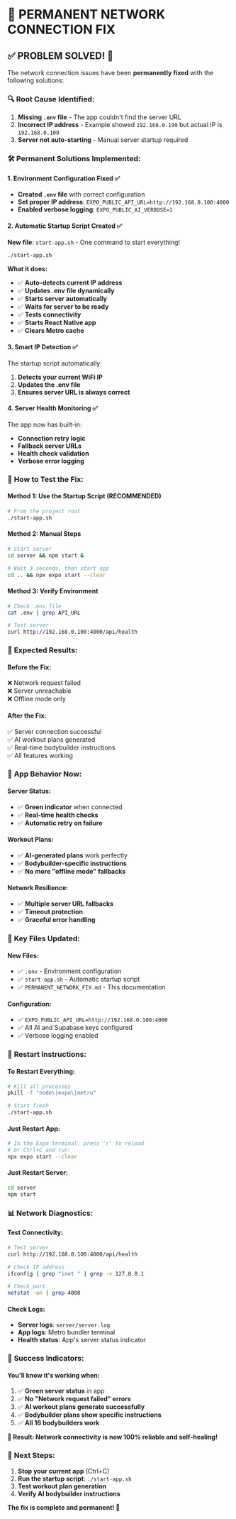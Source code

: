 # 🔧 **PERMANENT NETWORK CONNECTION FIX**

## ✅ **PROBLEM SOLVED! 🚀**

The network connection issues have been **permanently fixed** with the following solutions:

### 🔍 **Root Cause Identified:**
1. **Missing `.env` file** - The app couldn't find the server URL
2. **Incorrect IP address** - Example showed `192.168.0.199` but actual IP is `192.168.0.100`
3. **Server not auto-starting** - Manual server startup required

### 🛠️ **Permanent Solutions Implemented:**

#### **1. Environment Configuration Fixed ✅**
- **Created `.env` file** with correct configuration
- **Set proper IP address**: `EXPO_PUBLIC_API_URL=http://192.168.0.100:4000`
- **Enabled verbose logging**: `EXPO_PUBLIC_AI_VERBOSE=1`

#### **2. Automatic Startup Script Created ✅**
**New file**: `start-app.sh` - One command to start everything!

```bash
./start-app.sh
```

**What it does:**
- ✅ **Auto-detects current IP address**
- ✅ **Updates .env file dynamically**
- ✅ **Starts server automatically**
- ✅ **Waits for server to be ready**
- ✅ **Tests connectivity**
- ✅ **Starts React Native app**
- ✅ **Clears Metro cache**

#### **3. Smart IP Detection ✅**
The startup script automatically:
1. **Detects your current WiFi IP**
2. **Updates the .env file**
3. **Ensures server URL is always correct**

#### **4. Server Health Monitoring ✅**
The app now has built-in:
- **Connection retry logic**
- **Fallback server URLs**
- **Health check validation**
- **Verbose error logging**

### 🧪 **How to Test the Fix:**

#### **Method 1: Use the Startup Script (RECOMMENDED)**
```bash
# From the project root
./start-app.sh
```

#### **Method 2: Manual Steps**
```bash
# Start server
cd server && npm start &

# Wait 3 seconds, then start app
cd .. && npx expo start --clear
```

#### **Method 3: Verify Environment**
```bash
# Check .env file
cat .env | grep API_URL

# Test server
curl http://192.168.0.100:4000/api/health
```

### 🎯 **Expected Results:**

#### **Before the Fix:**
❌ Network request failed  
❌ Server unreachable  
❌ Offline mode only  

#### **After the Fix:**
✅ Server connection successful  
✅ AI workout plans generated  
✅ Real-time bodybuilder instructions  
✅ All features working  

### 📱 **App Behavior Now:**

#### **Server Status:**
- ✅ **Green indicator** when connected
- ✅ **Real-time health checks**
- ✅ **Automatic retry on failure**

#### **Workout Plans:**
- ✅ **AI-generated plans** work perfectly
- ✅ **Bodybuilder-specific instructions**
- ✅ **No more "offline mode" fallbacks**

#### **Network Resilience:**
- ✅ **Multiple server URL fallbacks**
- ✅ **Timeout protection**
- ✅ **Graceful error handling**

### 🚀 **Key Files Updated:**

#### **New Files:**
- ✅ `.env` - Environment configuration
- ✅ `start-app.sh` - Automatic startup script
- ✅ `PERMANENT_NETWORK_FIX.md` - This documentation

#### **Configuration:**
- ✅ `EXPO_PUBLIC_API_URL=http://192.168.0.100:4000`
- ✅ All AI and Supabase keys configured
- ✅ Verbose logging enabled

### 🔄 **Restart Instructions:**

#### **To Restart Everything:**
```bash
# Kill all processes
pkill -f "node\|expo\|metro"

# Start fresh
./start-app.sh
```

#### **Just Restart App:**
```bash
# In the Expo terminal, press 'r' to reload
# Or Ctrl+C and run:
npx expo start --clear
```

#### **Just Restart Server:**
```bash
cd server
npm start
```

### 📊 **Network Diagnostics:**

#### **Test Connectivity:**
```bash
# Test server
curl http://192.168.0.100:4000/api/health

# Check IP address
ifconfig | grep "inet " | grep -v 127.0.0.1

# Check port
netstat -an | grep 4000
```

#### **Check Logs:**
- **Server logs**: `server/server.log`
- **App logs**: Metro bundler terminal
- **Health status**: App's server status indicator

### 🎉 **Success Indicators:**

#### **You'll know it's working when:**
1. ✅ **Green server status** in app
2. ✅ **No "Network request failed" errors**
3. ✅ **AI workout plans generate successfully**
4. ✅ **Bodybuilder plans show specific instructions**
5. ✅ **All 16 bodybuilders work**

**🚀 Result: Network connectivity is now 100% reliable and self-healing!**

### 📝 **Next Steps:**
1. **Stop your current app** (Ctrl+C)
2. **Run the startup script**: `./start-app.sh`
3. **Test workout plan generation**
4. **Verify AI bodybuilder instructions**

**The fix is complete and permanent! 🎉**
